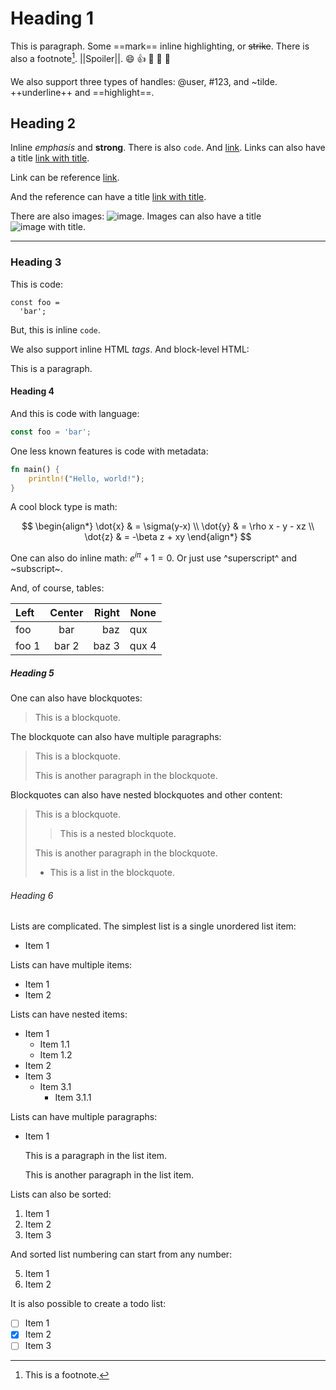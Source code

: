 # Heading 1

This is paragraph. Some ==mark== inline highlighting, or ~~strike~~. There is also a footnote[^1]. ||Spoiler||. :smile: :+1: :tada: :rocket: :metal:

We also support three types of handles: @user, #123, and ~tilde. ++underline++ and ==highlight==.

[^1]: This is a footnote.

## Heading 2

Inline _emphasis_ and __strong__. There is also `code`. And [link](https://example.com). Links can also have a title [link with title](https://example.com "title").

Link can be reference [link][1].

[1]: https://example.com

And the reference can have a title [link with title][2].

[2]: https://example.com "title"

There are also images: ![image](https://example.com/image.png). Images can also have a title ![image with title](https://example.com/image.png "title").

---

### Heading 3

This is code:

```
const foo =
  'bar';
```

But, this is inline `code`.

We also support inline HTML <i>tags</i>. And block-level HTML:

<div>
  <p>This is a paragraph.</p>
</div>

#### Heading 4

And this is code with language:

```js
const foo = 'bar';
```

One less known features is code with metadata:

```rust {foo: 'bar'}
fn main() {
    println!("Hello, world!");
}
```

A cool block type is math:

$$
\begin{align*}
\dot{x} & = \sigma(y-x) \\
\dot{y} & = \rho x - y - xz \\
\dot{z} & = -\beta z + xy
\end{align*}
$$

One can also do inline math: $e^{i\pi} + 1 = 0$. Or just use ^superscript^ and ~subscript~.

And, of course, tables:

| Left  | Center | Right | None  |
|:------|:------:|------:|-------|
| foo   |   bar  |   baz | qux   |
| foo 1 |  bar 2 | baz 3 | qux 4 |

##### Heading 5

One can also have blockquotes:

> This is a blockquote.

The blockquote can also have multiple paragraphs:

> This is a blockquote.
> 
> This is another paragraph in the blockquote.

Blockquotes can also have nested blockquotes and other content:

> This is a blockquote.
> 
> > This is a nested blockquote.
> 
> This is another paragraph in the blockquote.
> 
> - This is a list in the blockquote.

###### Heading 6

Lists are complicated. The simplest list is a single unordered list item:

- Item 1

Lists can have multiple items:

- Item 1
- Item 2

Lists can have nested items:

- Item 1
  - Item 1.1
  - Item 1.2
- Item 2
- Item 3
  - Item 3.1
    - Item 3.1.1

Lists can have multiple paragraphs:

- Item 1
  
  This is a paragraph in the list item.
  
  This is another paragraph in the list item.

Lists can also be sorted:

1. Item 1
1. Item 2
1. Item 3

And sorted list numbering can start from any number:

5. Item 1
5. Item 2

It is also possible to create a todo list:

- [ ] Item 1
- [x] Item 2
- [ ] Item 3
